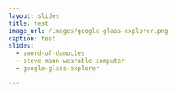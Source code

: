 ```yaml
---
layout: slides
title: test 
image_url: /images/google-glass-explorer.png
caption: test
slides:
  - sword-of-damocles
  - steve-mann-wearable-computer
  - google-glass-explorer

---
```

